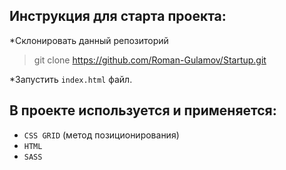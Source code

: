## Инструкция для старта проекта:

*Склонировать данный репозиторий
>git clone https://github.com/Roman-Gulamov/Startup.git

*Запустить `index.html` файл.


## В проекте используется и применяется:

* `CSS GRID` (метод позиционирования)
* `HTML`
* `SASS`
